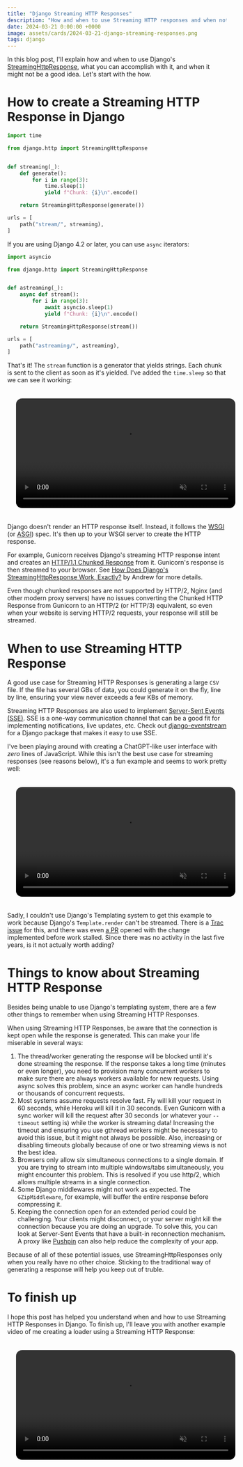 ```yaml
---
title: "Django Streaming HTTP Responses"
description: "How and when to use Streaming HTTP responses and when not to."
date: 2024-03-21 0:00:00 +0000
image: assets/cards/2024-03-21-django-streaming-responses.png
tags: django
---
```


In this blog post, I'll explain how and when to use Django's [StreamingHttpResponse](https://docs.djangoproject.com/en/5.0/ref/request-response/#streaminghttpresponse-objects), what you can accomplish with it, and when it might not be a good idea. Let's start with the how.

# How to create a Streaming HTTP Response in Django

```python
import time

from django.http import StreamingHttpResponse


def streaming(_):
    def generate():
        for i in range(3):
            time.sleep(1)
            yield f"Chunk: {i}\n".encode()

    return StreamingHttpResponse(generate())

urls = [
    path("stream/", streaming),
]
```
If you are using Django 4.2 or later, you can use `async` iterators:

```python
import asyncio

from django.http import StreamingHttpResponse


def astreaming(_):
    async def stream():
        for i in range(3):
            await asyncio.sleep(1)
            yield f"Chunk: {i}\n".encode()

    return StreamingHttpResponse(stream())

urls = [
    path("astreaming/", astreaming),
]
```


That's it! The `stream` function is a generator that yields strings. Each chunk is sent to the client as soon as it's yielded. I've added the `time.sleep` so that we can see it working:

<video style="width:100%; padding: 20px 20px 20px 20px; border-radius: 34px; overflow: hidden;" src="/assets/videos/stream-simple.mp4" muted autoplay loop></video>

Django doesn't render an HTTP response itself. Instead, it follows the [WSGI](https://peps.python.org/pep-3333/) (or [ASGI](https://asgi.readthedocs.io/en/latest/specs/main.html)) spec. It's then up to your WSGI server to create the HTTP response. 

For example, Gunicorn receives Django's streaming HTTP response intent and creates an [HTTP/1.1 Chunked Response](https://developer.mozilla.org/en-US/docs/Web/HTTP/Headers/Transfer-Encoding#chunked) from it. Gunicorn's response is then streamed to your browser. See [How Does Django's StreamingHttpResponse Work, Exactly?](https://andrewbrookins.com/django/how-does-djangos-streaminghttpresponse-work-exactly/) by Andrew for more details.

Even though chunked responses are not supported by HTTP/2, Nginx (and other modern proxy servers) have no issues converting the Chunked HTTP Response from Gunicorn to an HTTP/2 (or HTTP/3) equivalent, so even when your website is serving HTTP/2 requests, your response will still be streamed.

# When to use Streaming HTTP Response

A good use case for Streaming HTTP Responses is generating a large `CSV` file. If the file has several GBs of data, you could generate it on the fly, line by line, ensuring your view never exceeds a few KBs of memory.

Streaming HTTP Responses are also used to implement [Server-Sent Events (SSE)](https://developer.mozilla.org/en-US/docs/Web/API/Server-sent_events/Using_server-sent_events). SSE is a one-way communication channel that can be a good fit for implementing notifications, live updates, etc. Check out [django-eventstream](https://github.com/fanout/django-eventstream) for a Django package that makes it easy to use SSE.

I've been playing around with creating a ChatGPT-like user interface with *zero* lines of JavaScript. While this isn't the best use case for streaming responses (see reasons below), it's a fun example and seems to work pretty well:

<video style="width:100%; padding: 20px 20px 20px 20px; border-radius: 34px; overflow: hidden;" src="/assets/videos/chatgpt-low.mp4" muted autoplay loop></video>

Sadly, I couldn't use Django's Templating system to get this example to work because Django's `Template.render` can't be streamed. There is a [Trac issue](https://code.djangoproject.com/ticket/31507) for this, and there was even [a PR](https://github.com/django/django/pull/4783) opened with the change implemented before work stalled. Since there was no activity in the last five years, is it not actually worth adding?

# Things to know about Streaming HTTP Response

Besides being unable to use Django's templating system, there are a few other things to remember when using Streaming HTTP Responses.

When using Streaming HTTP Responses, be aware that the connection is kept open while the response is generated. This can make your life miserable in several ways:

1. The thread/worker generating the response will be blocked until it's done streaming the response. If the response takes a long time (minutes or even longer), you need to provision many concurrent workers to make sure there are always workers available for new requests. Using async solves this problem, since an async worker can handle hundreds or thousands of concurrent requests.
2. Most systems assume requests resolve fast. Fly will kill your request in 60 seconds, while Heroku will kill it in 30 seconds. Even Gunicorn with a sync worker will kill the request after 30 seconds (or whatever your `--timeout` setting is) while the worker is streaming data! Increasing the timeout and ensuring you use gthread workers might be necessary to avoid this issue, but it might not always be possible. Also, increasing or disabling timeouts globally because of one or two streaming views is not the best idea.
3. Browsers only allow six simultaneous connections to a single domain. If you are trying to stream into multiple windows/tabs simultaneously, you might encounter this problem. This is resolved if you use http/2, which allows multiple streams in a single connection.
4. Some Django middlewares might not work as expected. The `GZipMiddleware`, for example, will buffer the entire response before compressing it.
5. Keeping the connection open for an extended period could be challenging. Your clients might disconnect, or your server might kill the connection because you are doing an upgrade. To solve this, you can look at Server-Sent Events that have a built-in reconnection mechanism. A proxy like [Pushpin](https://pushpin.org/) can also help reduce the complexity of your app.

Because of all of these potential issues, use StreamingHttpResponses only when you really have no other choice. Sticking to the traditional way of generating a response will help you keep out of truble.

# To finish up

I hope this post has helped you understand when and how to use Streaming HTTP Responses in Django. To finish up, I'll leave you with another example video of me creating a loader using a Streaming HTTP Response:

<video style="width:100%; padding: 20px 20px 20px 20px; border-radius: 34px; overflow: hidden;" src="/assets/videos/stream-loader.mp4" muted autoplay loop></video>
